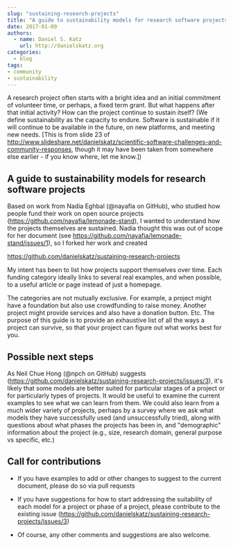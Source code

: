 ```yaml
---
slug: "sustaining-research-projects"
title: "A guide to sustainability models for research software projects"
date: 2017-01-09
authors:
  - name: Daniel S. Katz
    url: http://danielskatz.org
categories:
  - blog
tags:
- community
- sustainability
---
```


A research project often starts with a bright idea and an initial commitment of volunteer time, or perhaps,
a fixed term grant. But what happens after that initial activity? How can the project continue to
sustain itself? (We define sustainability as the capacity to endure. Software is sustainable if it
will continue to be available in the future, on new platforms, and meeting new needs.
\[This is from slide 23 of http://www.slideshare.net/danielskatz/scientific-software-challenges-and-community-responses,
though it may have been taken from somewhere else earlier - if you know where, let me know.\])

## A guide to sustainability models for research software projects

Based on work from Nadia Eghbal (@nayafia on GitHub), who studied how people fund their work on open source projects
(https://github.com/nayafia/lemonade-stand), I wanted to understand how
the projects themselves are sustained. Nadia thought this was out of scope for her document
(see https://github.com/nayafia/lemonade-stand/issues/1), so I forked her work and created

https://github.com/danielskatz/sustaining-research-projects

My intent has been to list how projects support themselves over time. Each funding category
ideally links to several real examples, and when possible, to a useful article or page instead of just a homepage.

The categories are not mutually exclusive. For example, a project might have a foundation but also use
crowdfunding to raise money. Another project might provide services and also have a donation button. Etc.
The purpose of this guide is to provide an exhaustive list of all the ways a project can survive, so that
your project can figure out what works best for you.

## Possible next steps

As Neil Chue Hong (@npch on GitHub) suggests (https://github.com/danielskatz/sustaining-research-projects/issues/3), it's likely that some models
are better suited for particular stages of a project or for particularly types of projects.  It would be useful to
examine the current examples to see what we can learn from them.  We could also learn from a much wider variety of
projects, perhaps by a survey where we ask what models they have successfully used (and unsuccessfully tried), along
with questions about what phases the projects has been in, and "demographic" information about the project (e.g.,
size, research domain, general purpose vs specific, etc.)

## Call for contributions

- If you have examples to add or other changes to suggest to the current document, please do so via pull requests

- If you have suggestions for how to start addressing the suitability of each model for a project or phase of a project,
  please contribute to the existing issue (https://github.com/danielskatz/sustaining-research-projects/issues/3)

- Of course, any other comments and suggestions are also welcome.

